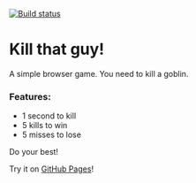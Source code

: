 [![Build status](https://ci.appveyor.com/api/projects/status/jy9untprh2mp75h3?svg=true)](https://ci.appveyor.com/project/solarlime/ahj-homework-3-1)

# Kill that guy!

A simple browser game. You need to kill a goblin.

### Features:
- 1 second to kill
- 5 kills to win
- 5 misses to lose

Do your best!

Try it on [GitHub Pages](https://solarlime.github.io/ahj-homework-3.1/)!
